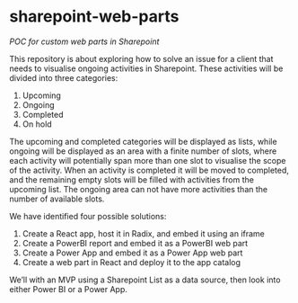 # sharepoint-web-parts

_POC for custom web parts in Sharepoint_

This repository is about exploring how to solve an issue for a client that needs to visualise ongoing activities in Sharepoint. These activities will be divided into three categories:

1. Upcoming
2. Ongoing
3. Completed
4. On hold

The upcoming and completed categories will be displayed as lists, while ongoing will be displayed as an area with a finite number of slots, where each activity will potentially span more than one slot to visualise the scope of the activity. When an activity is completed it will be moved to completed, and the remaining empty slots will be filled with activities from the upcoming list. The ongoing area can not have more activities than the number of available slots.

We have identified four possible solutions: 

1. Create a React app, host it in Radix, and embed it using an iframe
1. Create a PowerBI report and embed it as a PowerBI web part
1. Create a Power App and embed it as a Power App web part
1. Create a web part in React and deploy it to the app catalog

We’ll with an MVP using a Sharepoint List as a data source, then look into either Power BI or a Power App.
